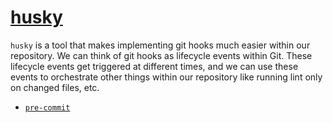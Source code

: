 # [husky](https://typicode.github.io/husky)

`husky` is a tool that makes implementing git hooks much easier within our
repository. We can think of git hooks as lifecycle events within Git. These
lifecycle events get triggered at different times, and we can use these events
to orchestrate other things within our repository like running lint only on
changed files, etc.

- [`pre-commit`](./pre-commit)
